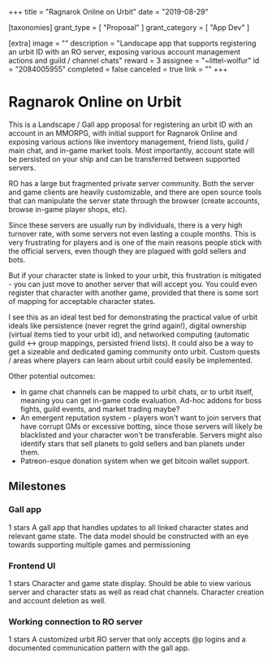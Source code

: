 +++
title = "Ragnarok Online on Urbit"
date = "2019-08-29"

[taxonomies]
grant_type = [ "Proposal" ]
grant_category = [ "App Dev" ]

[extra]
image = ""
description = "Landscape app that supports registering an urbit ID with an RO server, exposing various account management actions and guild / channel chats"
reward = 3
assignee = "~littel-wolfur"
id = "2084005955"
completed = false
canceled = true
link = ""
+++

# Ragnarok Online on Urbit

This is a Landscape / Gall app proposal for registering an urbit ID with an account in an MMORPG, with initial support for Ragnarok Online and exposing various actions like inventory management, friend lists, guild / main chat, and in-game market tools. Most importantly, account state will be persisted on your ship and can be transferred between supported servers.

RO has a large but fragmented private server community. Both the server and game clients are heavily customizable, and there are open source tools that can manipulate the server state through the browser (create accounts, browse in-game player shops, etc).

Since these servers are usually run by individuals, there is a very high turnover rate, with some servers not even lasting a couple months. This is very frustrating for players and is one of the main reasons people stick with the official servers, even though they are plagued with gold sellers and bots.

But if your character state is linked to your urbit, this frustration is mitigated - you can just move to another server that will accept you. You could even register that character with another game, provided that there is some sort of mapping for acceptable character states.

I see this as an ideal test bed for demonstrating the practical value of urbit ideals like persistence (never regret the grind again!), digital ownership (virtual items tied to your urbit id), and networked computing (automatic guild <-> group mappings, persisted friend lists). It could also be a way to get a sizeable and dedicated gaming community onto urbit. Custom quests / areas where players can learn about urbit could easily be implemented.

Other potential outcomes:

- In game chat channels can be mapped to urbit chats, or to urbit itself, meaning you can get in-game code evaluation. Ad-hoc addons for boss fights, guild events, and market trading maybe?
- An emergent reputation system - players won't want to join servers that have corrupt GMs or excessive botting, since those servers will likely be blacklisted and your character won't be transferable. Servers might also identify stars that sell planets to gold sellers and ban planets under them.
- Patreon-esque donation system when we get bitcoin wallet support.

## Milestones

### Gall app

1 stars
A gall app that handles updates to all linked character states and relevant game state. The data model should be constructed with an eye towards supporting multiple games and permissioning

### Frontend UI

1 stars
Character and game state display. Should be able to view various server and character stats as well as read chat channels. Character creation and account deletion as well.

### Working connection to RO server

1 stars
A customized urbit RO server that only accepts @p logins and a documented communication pattern with the gall app.
